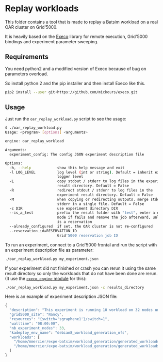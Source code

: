 # Replay workloads

This folder contains a tool that is made to replay a Batsim workload
on a real OAR cluster on Grid'5000.

It is heavily based on the [Execo](http://execo.gforge.inria.fr) library for
remote execution, Grid'5000 bindings and experiment parameter sweeping.

## Requirements

You need python2 and a modified version of Execo because of bug on parameters
overload.

So install python 2 and the pip installer and then install Execo like this.
```bash
pip2 install --user git+https://github.com/mickours/execo.git
```

## Usage

Just run the ``oar_replay_workload.py`` script to see the usage:
```bash
$ ./oar_replay_workload.py
Usage: <program> [options] <arguments>

engine: oar_replay_workload

Arguments:
  experiment_config: The config JSON experiment description file

Options:
  -h, --help            show this help message and exit
  -l LOG_LEVEL          log level (int or string). Default = inherit execo
                        logger level
  -L                    copy stdout / stderr to log files in the experiment
                        result directory. Default = False
  -R                    redirect stdout / stderr to log files in the
                        experiment result directory. Default = False
  -M                    when copying or redirecting outputs, merge stdout /
                        stderr in a single file. Default = False
  -c DIR                use experiment directory DIR
  --is_a_test           prefix the result folder with "test", enter a debug
                        mode if fails and remove the job afterward, unless it
                        is a reservation
  --already_configured  if set, the OAR cluster is not re-configured
  --reservation_id=RESERVATION_ID
                        Grid'5000 reservation job ID
```

To run an experiment, connect to a Grid'5000 frontal and run the script
with an experiment description file as parameter:
```bash
./oar_replay_workload.py my_experiment.json
```

If your experiment did not finished or crash you can rerun it using the same result directory so only the workloads that do not have been done are rerun. (It use the [``execo_engine`` module](http://execo.gforge.inria.fr/doc/latest-stable/execo_engine.html#module-execo_engine) for this):
```bash
./oar_replay_workload.py my_experiment.json -c results_directory
```

Here is an example of experiment description JSON file:
```javascript
{
  "description": "This experiment is running 10 workload on 32 nodes under a fixed switch (sgraphene1) for batsim comparison: First run",
  "grid5000_site": "Nancy",
  "resources": "{switch='sgraphene1'}/switch=1",
  "walltime": "08:00:00",
  "nb_experiment_nodes": 33,
  "kadeploy_env_name": "debian8_workload_generation_nfs",
  "workloads": [
    "/home/mmercier/expe-batsim/workload_generation/generated_workloads/2016-05-04/g5k_workload_delay_seed1_size32.json"
    "/home/mmercier/expe-batsim/workload_generation/generated_workloads/2016-05-04/g5k_workload_delay_seed2_size32.json"
  ]
}
```
